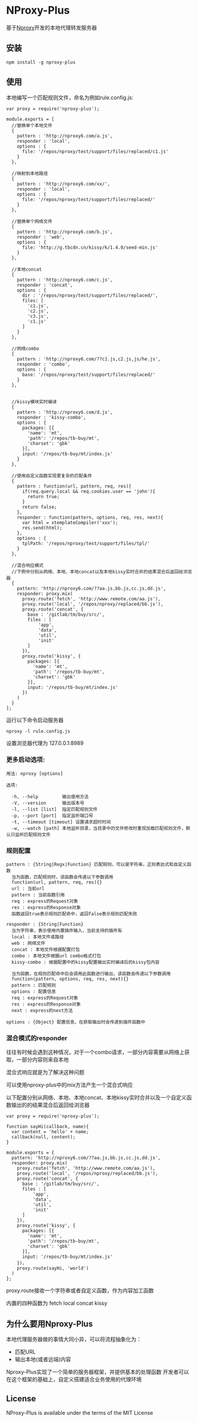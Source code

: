 # NProxy-Plus

基于[Nproxy](https://github.com/goddyZhao/nproxy)开发的本地代理转发服务器

## 安装

    npm install -g nproxy-plus

## 使用 

本地编写一个匹配规则文件，命名为例如rule.config.js:

    var proxy = require('nproxy-plus');

    module.exports = [
      //替换单个本地文件
      {
        pattern : 'http://nproxy6.com/a.js',
        responder : 'local',
        options : {
          file: '/repos/nproxy/test/support/files/replaced/c1.js'
        }
      },

      //映射到本地路径
      {
        pattern : 'http://nproxy6.com/xx/',
        responder : 'local',
        options : {
          file: '/repos/nproxy/test/support/files/replaced/'
        }
      },

      //替换单个网络文件
      {
        pattern : 'http://nproxy6.com/b.js',
        responder : 'web',
        options : {
          file: 'http://g.tbcdn.cn/kissy/k/1.4.0/seed-min.js'
        }
      },

      //本地concat
      {
        pattern : 'http://nproxy6.com/c.js',
        responder : 'concat',
        options : {
          dir : '/repos/nproxy/test/support/files/replaced/',
          files: [
            'c1.js',
            'c2.js',
            'c3.js',
            'c1.js'
          ]
        }
      },

      //网络combo
      {
        pattern : 'http://nproxy6.com/??c1.js,c2.js,js/he.js',
        responder : 'combo',
        options : {
          base: '/repos/nproxy/test/support/files/replaced/'
        }
      },


      //kissy模块实时编译
      {
        pattern : 'http://nproxy6.com/d.js',
        responder : 'kissy-combo',
        options : {
          packages: [{
            'name': 'mt',
            'path': '/repos/tb-buy/mt',
            'charset': 'gbk'
          }],
          input: '/repos/tb-buy/mt/index.js' 
        }
      },

      //使用自定义函数实现更复杂的匹配条件
      {
        pattern : function(url, pattern, req, res){
          if(req.query.local && req.cookies.user == 'john'){
            return true;
          }
          return false;
        },
        responder : function(pattern, options, req, res, next){
          var html = xtemplateCompiler('xxx');
          res.send(html);
        },
        options : {
          tplPath: '/repos/nproxy/test/support/files/tpl/'
        }
      },

      //混合响应模式
      //下例中分别从网络、本地、本地concat以及本地kissy实时合并的结果混合后返回给浏览器
      {
        pattern: 'http://nproxy6.com/??aa.js,bb.js,cc.js,dd.js',
        responder: proxy.mix(
          proxy.route('fetch', 'http://www.remote.com/aa.js'),
          proxy.route('local', '/repos/nproxy/replaced/bb.js'),
          proxy.route('concat', {
            base : '/gitlab/tm/buy/src/',
            files : [
                'app',
                'data',
                'util',
                'init'
            ]
          }),
          proxy.route('kissy', {
            packages: [{
              'name': 'mt',
              'path': '/repos/tb-buy/mt',
              'charset': 'gbk'
            }],
            input: '/repos/tb-buy/mt/index.js' 
          })
        )
      }
    ];

运行以下命令启动服务器

    nproxy -l rule.config.js 

设置浏览器代理为 127.0.0.1:8989

### 更多启动选项:

    用法: nproxy [options]

    选项:

      -h, --help         输出使用方法
      -V, --version      输出版本号
      -l, --list [list]  指定匹配规则文件
      -p, --port [port]  指定监听端口号
      -t, --timeout [timeout] 设置请求超时时间
      -w, --watch [path] 本地监听目录，当目录中的文件修改时重现加载匹配规则文件，默认只监听匹配规则文件

### 规则配置
  
    pattern : {String|Regx|Function} 匹配规则，可以是字符串，正则表达式和自定义函数
      当为函数，匹配规则时，该函数会传递以下参数调用
      function(url, pattern, req, res){}
      url : 当前url
      pattern : 当前函数引用
      req : express的Request对象
      res : express的Response对象
      函数返回true表示规则匹配命中，返回false表示规则匹配失败

    responder : {String|Function} 
      当为字符串，表示使用内置插件输入，当前支持的插件有
      local : 本地文件或路径
      web : 网络文件
      concat : 本地文件根据配置打包
      combo : 本地文件根据url combo格式打包
      kissy-combo : 根据配置中的kissy配置输出实时编译后的kissy包内容

      当为函数，在规则匹配命中后会调用此函数进行输出，该函数会传递以下参数调用
      function(pattern, options, req, res, next){}
      pattern : 匹配规则
      options : 配置信息
      req : express的Request对象
      res : express的Response对象
      next : express的next方法

    options : {Object} 配置信息，在获取输出时会传递到插件函数中

### 混合模式的responder

  往往有时候会遇到这种情况，对于一个combo请求，一部分内容需要从网络上获取，一部分内容则来自本地
  
  混合式响应就是为了解决这种问题

  可以使用nproxy-plus中的mix方法产生一个混合式响应
  
  以下配置分别从网络、本地、本地concat、本地kissy实时合并以及一个自定义函数输出的的结果混合后返回给浏览器

    var proxy = require('nproxy-plus');
  
    function sayHi(callback, name){
      var content = 'hello' + name;
      callback(null, content);
    }
  
    module.exports = {
      pattern: 'http://nproxy6.com/??aa.js,bb.js,cc.js,dd.js',
      responder: proxy.mix(
        proxy.route('fetch', 'http://www.remote.com/aa.js'),
        proxy.route('local', '/repos/nproxy/replaced/bb.js'),
        proxy.route('concat', {
          base : '/gitlab/tm/buy/src/',
          files : [
              'app',
              'data',
              'util',
              'init'
          ]
        }),
        proxy.route('kissy', {
          packages: [{
            'name': 'mt',
            'path': '/repos/tb-buy/mt',
            'charset': 'gbk'
          }],
          input: '/repos/tb-buy/mt/index.js' 
        })，
        proxy.route(sayHi, 'world')
      )
    };

proxy.route接收一个字符串或者自定义函数，作为内容加工函数

内置的四种函数为 fetch local concat kissy

## 为什么要用Nproxy-Plus

本地代理服务器做的事情大同小异，可以将流程抽象化为：

* 匹配URL
* 输出本地(或者远端)内容

Nproxy-Plus实现了一个简单的服务器框架，并提供基本的处理函数
开发者可以在这个框架的基础上，自定义搭建适合业务使用的代理环境



## License

NProxy-Plus is available under the terms of the MIT License
